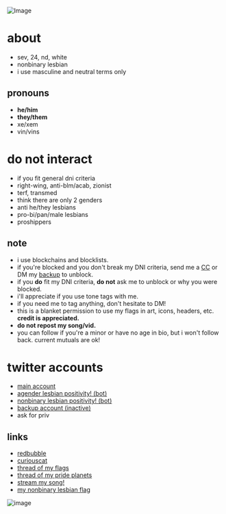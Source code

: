 ![Image](https://pbs.twimg.com/profile_images/1431246860363177985/9uoc34_b_400x400.jpg)

# about
- sev, 24, nd, white
- nonbinary lesbian
- i use masculine and neutral terms only

## pronouns

- **he/him**
- **they/them**
- xe/xem
- vin/vins

# do not interact

- if you fit general dni criteria 
- right-wing, anti-blm/acab, zionist
- terf, transmed
- think there are only 2 genders
- anti he/they lesbians 
- pro-bi/pan/male lesbians
- proshippers


## note

- i use blockchains and blocklists. 
- if you're blocked and you don't break my DNI criteria, send me a [CC](https://curiouscat.me/theybian) or DM my [backup](https://twitter.com/theybian1) to unblock. 
- if you **do** fit my DNI criteria, **do not** ask me to unblock or why you were blocked.
- i'll appreciate if you use tone tags with me.
- if you need me to tag anything, don't hesitate to DM!
- this is a blanket permission to use my flags in art, icons, headers, etc. **credit is appreciated.**
- **do not repost my song/vid.**
- you can follow if you're a minor or have no age in bio, but i won't follow back. current mutuals are ok!


# twitter accounts

- [main account](https://twitter.com/theybian)
- [agender lesbian positivity! (bot)](https://twitter.com/agenderlesbians)
- [nonbinary lesbian positivity! (bot)](https://twitter.com/enbylesbians)
- [backup account (inactive)](https://twitter.com/theybian1)
- ask for priv


## links
- [redbubble](https://theybian.redbubble.com)
- [curiouscat](https://curiouscat.com/theybian)
- [thread of my flags](https://twitter.com/theybian/status/1308435954168979465?s=19)
- [thread of my pride planets](https://twitter.com/theybian/status/1393646080659705861)
- [stream my song!](https://twitter.com/theybian/status/1300540997185810433)
- [my nonbinary lesbian flag](https://twitter.com/theybian/status/1403722750280220681)

![image](https://pbs.twimg.com/profile_banners/1275422406941839361/1630070429/1080x360)
